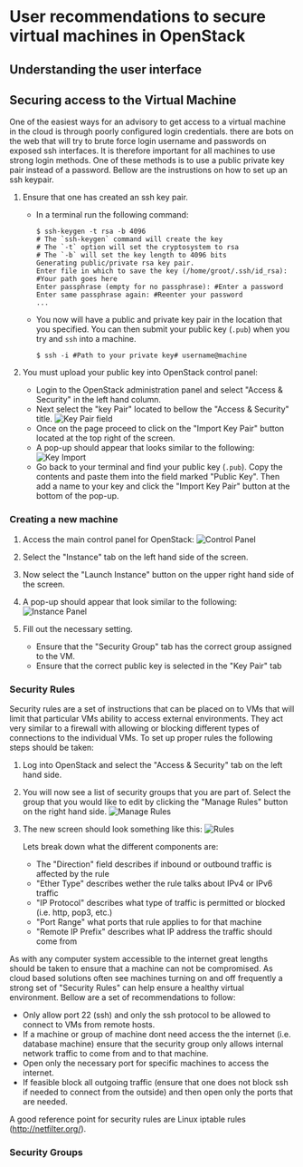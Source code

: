 User recommendations to secure virtual machines in OpenStack
============================================================

Understanding the user interface
--------------------------------

Securing access to the Virtual Machine
--------------------------------------

One of the easiest ways for an advisory to get access to a virtual machine in the cloud is through poorly configured login credentials. there are bots on the web that will try to brute force login username and passwords on exposed ssh interfaces. It is therefore important for all machines to use strong login methods. One of these methods is to use a public private key pair instead of a password. Bellow are the instrustions on how to set up an ssh keypair. 

1. Ensure that one has created an ssh key pair.
    * In a terminal run the following command:
        ```
        $ ssh-keygen -t rsa -b 4096
        # The `ssh-keygen` command will create the key
        # The `-t` option will set the cryptosystem to rsa
        # The `-b` will set the key length to 4096 bits 
        Generating public/private rsa key pair.
        Enter file in which to save the key (/home/groot/.ssh/id_rsa): #Your path goes here
        Enter passphrase (empty for no passphrase): #Enter a password
        Enter same passphrase again: #Reenter your password
        ...
        ``` 
    * You now will have a public and private key pair in the location that you specified. You can then submit your public key (`.pub`) when you try and `ssh` into a machine. 
        ```
        $ ssh -i #Path to your private key# username@machine
        ```

2. You must upload your public key into OpenStack control panel:
    * Login to the OpenStack administration panel and select "Access & Security" in the left hand column. 
    * Next select the "key Pair" located to bellow the "Access & Security" title.
        ![Key Pair field](/UserRecomendation/pic/2017-02-13-211146_956x359_scrot.png)
    * Once on the page proceed to click on the "Import Key Pair" button located at the top right of the screen.
    * A pop-up should appear that looks similar to the following:
        ![Key Import](/UserRecomendation/pic/2017-02-13-211418_811x636_scrot.png)
    * Go back to your terminal and find your public key (`.pub`). Copy the contents and paste them into the field marked "Public Key". Then add a name to your key and click the "Import Key Pair" button at the bottom of the pop-up.

### Creating a new machine ###

1. Access the main control panel for OpenStack:
   ![Control Panel](/UserRecomendation/pic/2017-02-13-110643_954x888_scrot.png)

2. Select the "Instance" tab on the left hand side of the screen.

3. Now select the "Launch Instance" button on the upper right hand side of the screen. 

4. A pop-up should appear that look similar to the following:
   ![Instance Panel](/UserRecomendation/pic/2017-02-14-103717_874x658_scrot.png)
   
5. Fill out the necessary setting. 
   * Ensure that the "Security Group" tab has the correct group assigned to the VM.
   * Ensure that the correct public key is selected in the "Key Pair" tab

### Security Rules ###

Security rules are a set of instructions that can be placed on to VMs that will limit that particular VMs ability to access external environments. They act very similar to a firewall with allowing or blocking different types of connections to the individual VMs. To set up proper rules the following steps should be taken:

1. Log into OpenStack and select the "Access & Security" tab on the left hand side. 

2. You will now see a list of security groups that you are part of. Select the group that you would like to edit by clicking the "Manage Rules" button on the right hand side. 
   ![Manage Rules](/UserRecomendation/pic/2017-02-15-114850_894x464_scrot.png)
   
3. The new screen should look something like this:
   ![Rules](/UserRecomendation/pic/2017-02-15-114915_880x665_scrot.png)
   
   Lets break down what the different components are:
   * The "Direction" field describes if inbound or outbound traffic is affected by the rule
   * "Ether Type" describes wether the rule talks about IPv4 or IPv6 traffic
   * "IP Protocol" describes what type of traffic is permitted or blocked (i.e. http, pop3, etc.)
   * "Port Range" what ports that rule applies to for that machine
   * "Remote IP Prefix" describes what IP address the traffic should come from

As with any computer system accessible to the internet great lengths should be taken to ensure that a machine can not be compromised. As cloud based solutions often see machines turning on and off frequently a strong set of "Security Rules" can help ensure a healthy virtual environment. Bellow are a set of recommendations to follow:
* Only allow port 22 (ssh) and only the ssh protocol to be allowed to connect to VMs from remote hosts. 
* If a machine or group of machine dont need access the the internet (i.e. database machine) ensure that the security group only allows internal network traffic to come from and to that machine. 
* Open only the necessary port for specific machines to access the internet.
* If feasible block all outgoing traffic (ensure that one does not block ssh if needed to connect from the outside) and then open only the ports that are needed. 

A good reference point for security rules are Linux iptable rules (http://netfilter.org/).

### Security Groups ###

